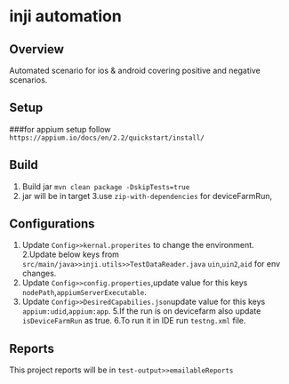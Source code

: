 # inji automation

## Overview

Automated scenario for ios & android covering positive and negative scenarios.

## Setup

###for appium setup follow `https://appium.io/docs/en/2.2/quickstart/install/`

## Build

1. Build jar `mvn clean package -DskipTests=true`
2. jar will be in target
   3.use `zip-with-dependencies` for deviceFarmRun,

## Configurations

1. Update `Config>>kernal.properites` to change the environment.
   2.Update below keys from `src/main/java>>inji.utils>>TestDataReader.java`
   `uin`,`uin2`,`aid` for env changes.
2. Update `Config>>config.properties`,update value for this keys `nodePath`,`appiumServerExecutable`.
3. Update `Config>>DesiredCapabilies.json`update value for this keys `appium:udid`,`appium:app`.
   5.If the run is on devicefarm also update `isDeviceFarmRun` as true.
   6.To run it in IDE run `testng.xml` file.

## Reports

This project reports will be in `test-output>>emailableReports`
